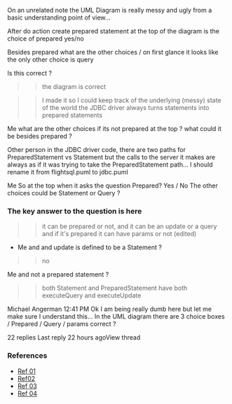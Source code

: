 On an unrelated note the UML Diagram is really messy and ugly from a basic understanding point of view...

After do action create prepared statement at the top of the diagram is the choice of prepared yes/no

Besides prepared what are the other choices / on first glance it looks like the only other choice is query

Is this correct ?

>> the diagram is correct

>> I made it so I could keep track of the underlying (messy) state of the world
the JDBC driver always turns statements into prepared statements

Me
what are the other choices if its not prepared at the top ?
what could it be besides prepared ?

Other person
in the JDBC driver code, there are two paths for PreparedStatement vs Statement
but the calls to the server it makes are always as if it was trying to take the PreparedStatement path... I should rename it from flightsql.puml to jdbc.puml


Me
So at the top when it asks the question Prepared? Yes / No
The other choices could be Statement or Query ?

### The key answer to the question is here

>> it can be prepared or not, and it can be an update or a query
>> and if it's prepared it can have params or not (edited)

* Me
and and update is defined to be a Statement ?

>> no


Me
and not a prepared statement ?

>> both Statement and PreparedStatement have both executeQuery and executeUpdate




Michael Angerman
  12:41 PM
Ok I am being really dumb here but let me make sure I understand this...
In the UML diagram there are 3 choice boxes / Prepared / Query / params correct ?


22 replies
Last reply 22 hours agoView thread


### References

* [Ref 01](https://docs.oracle.com/javase/7/docs/api/java/sql/Statement.html#executeQuery-java.lang.String)
* [Ref02](https://docs.oracle.com/javase/7/docs/api/java/sql/Statement.html#executeUpdate-java.lang.String)
* [Ref 03](https://docs.oracle.com/javase/7/docs/api/java/sql/PreparedStatement.html#executeQuery())
* [Ref 04](https://docs.oracle.com/javase/7/docs/api/java/sql/PreparedStatement.html#executeUpdate())
